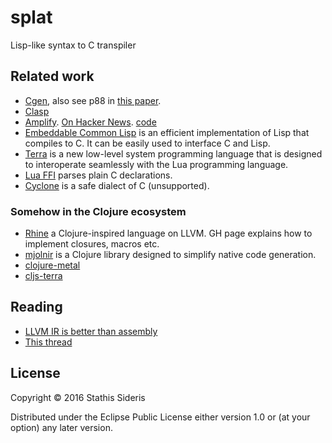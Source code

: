 # splat

Lisp-like syntax to C transpiler

## Related work

* [Cgen](http://www.european-lisp-symposium.org/editions/2014/selgrad.pdf),
  also see p88 in
  [this paper](http://www.european-lisp-symposium.org/editions/2014/ELS2014.pdf).
* [Clasp](https://github.com/drmeister/clasp)
* [Amplify](http://voodoo-slide.blogspot.co.uk/2010/01/amplifying-c.html). [On Hacker News](https://news.ycombinator.com/item?id=11054089).
  [code](https://github.com/deplinenoise/c-amplify)
* [Embeddable Common Lisp](https://common-lisp.net/project/ecl/) is an
  efficient implementation of Lisp that compiles to C. It can be
  easily used to interface C and Lisp.
* [Terra](http://terralang.org/) is a new low-level system programming
  language that is designed to interoperate seamlessly with the Lua
  programming language.
* [Lua FFI](http://luajit.org/ext_ffi.html) parses plain C declarations.
* [Cyclone](http://cyclone.thelanguage.org/) is a safe dialect of C
  (unsupported).

### Somehow in the Clojure ecosystem
* [Rhine](https://github.com/artagnon/rhine-ml) a Clojure-inspired
  language on LLVM. GH page explains how to implement closures, macros
  etc.
* [mjolnir](https://github.com/halgari/mjolnir) is a Clojure library
  designed to simplify native code generation.
* [clojure-metal](https://github.com/halgari/clojure-metal)
* [cljs-terra](https://github.com/ohpauleez/cljs-terra)

## Reading

* [LLVM IR is better than assembly](https://idea.popcount.org/2013-07-24-ir-is-better-than-assembly/)
* [This thread](https://groups.google.com/forum/#!topic/clojure-dev/bex25u9hWIw)

## License

Copyright © 2016 Stathis Sideris

Distributed under the Eclipse Public License either version 1.0 or (at
your option) any later version.
